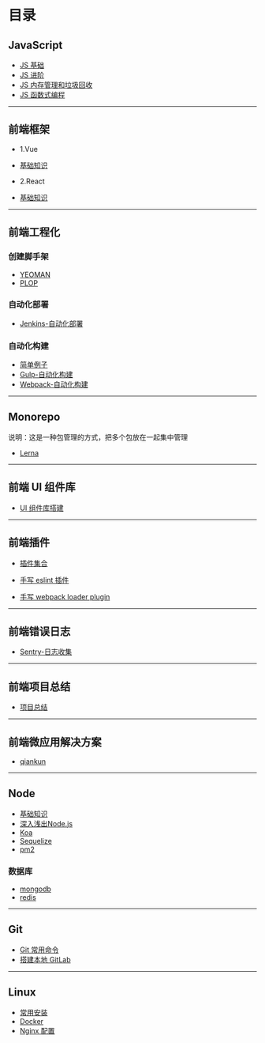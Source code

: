 # 目录

## JavaScript

- [JS 基础](./前端/javascript/基础.md)
- [JS 进阶](./前端/javascript/进阶.md)
- [JS 内存管理和垃圾回收](./前端/javascript/内存和垃圾回收.md)
- [JS 函数式编程](./前端/javascript/函数式.md)

---

## 前端框架

- 1.Vue

- [基础知识](./前端/框架/vue/README.txt)

- 2.React

- [基础知识](./前端/框架/react)

---

## 前端工程化

### 创建脚手架

- [YEOMAN](./前端/工程化/yeoman)
- [PLOP](./前端/工程化/plop)

### 自动化部署

- [Jenkins-自动化部署](./前端/工程化/自动化/部署/Jenkins)

### 自动化构建

- [简单例子](./前端/工程化/自动化/构建/demo)
- [Gulp-自动化构建](./前端/工程化/自动化/构建/demo-gulp)
- [Webpack-自动化构建](./前端/工程化/自动化/构建/demo-vue-cli)

---

## Monorepo

说明：这是一种包管理的方式，把多个包放在一起集中管理

- [Lerna](./前端/lerna)

---

## 前端 UI 组件库

- [UI 组件库搭建](./前端/组件库)

---

## 前端插件

- [插件集合](./前端/插件/contents.md)

- [手写 eslint 插件](./前端/插件/eslint-plugin.md)

- [手写 webpack loader plugin](./前端/插件/webpack-demo/README.md)

---

##  前端错误日志

- [Sentry-日志收集](./前端/错误日志)

---

## 前端项目总结

- [项目总结](./前端/项目总结.md)

---

## 前端微应用解决方案

- [qiankun](./前端/qiankun)

---

## Node

- [基础知识](./node/README.md)
- <a href='./node/深入浅出Node.js'>深入浅出Node.js</a>
- [Koa](./node/koa.md)
- [Sequelize](./node/sequelize.md)
- [pm2](./node/pm2.md)

### 数据库
- [mongodb](./node/database/mongodb.md)
- [redis](./node/database/redis.md)
---


## Git

- [Git 常用命令](./git相关/git命令.md)
- [搭建本地 GitLab](./git相关/gitlab.md)

---

## Linux

- [常用安装](./linux/常用安装.md)
- [Docker](./linux/docker.md)
- [Nginx 配置](./linux/nginx配置.md)
